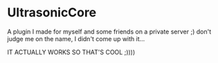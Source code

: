 # UltrasonicCore
A plugin I made for myself and some friends on a private server ;) don't judge me on the name, I didn't come up with it...

IT ACTUALLY WORKS SO THAT'S COOL ;))))
